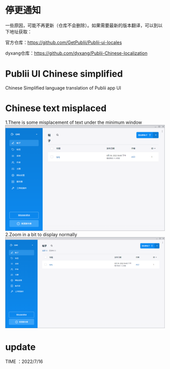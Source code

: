 # 停更通知

一些原因，可能不再更新（仓库不会删除）。如果需要最新的版本翻译，可以到以下地址获取：

官方仓库：https://github.com/GetPublii/Publii-ui-locales

dyxang仓库：https://github.com/dyxang/Publii-Chinese-localization

# Publii UI Chinese simplified
 Chinese Simplified language translation of Publii app UI

# Chinese text misplaced
1.There is some misplacement of text under the minimum window
![image](001.png)
2.Zoom in a bit to display normally
![image](002.png)

# update

TIME ：2022/7/16
